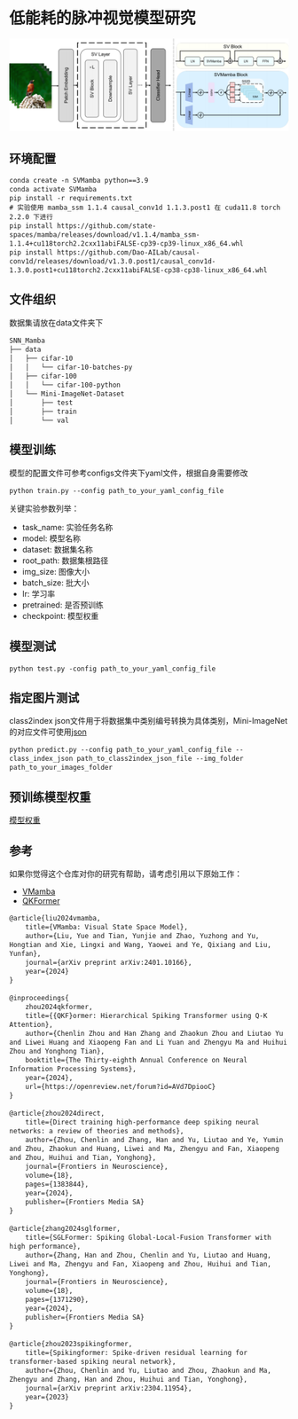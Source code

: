 # 低能耗的脉冲视觉模型研究
![SVMamba](figs/architecture.png)
## 环境配置
```
conda create -n SVMamba python==3.9
conda activate SVMamba
pip install -r requirements.txt
# 实验使用 mamba_ssm 1.1.4 causal_conv1d 1.1.3.post1 在 cuda11.8 torch 2.2.0 下进行
pip install https://github.com/state-spaces/mamba/releases/download/v1.1.4/mamba_ssm-1.1.4+cu118torch2.2cxx11abiFALSE-cp39-cp39-linux_x86_64.whl
pip install https://github.com/Dao-AILab/causal-conv1d/releases/download/v1.3.0.post1/causal_conv1d-1.3.0.post1+cu118torch2.2cxx11abiFALSE-cp38-cp38-linux_x86_64.whl
```

## 文件组织
数据集请放在data文件夹下
```
SNN_Mamba
├── data
│   ├── cifar-10
│   │   └── cifar-10-batches-py
│   ├── cifar-100
│   │   └── cifar-100-python
│   └── Mini-ImageNet-Dataset
│       ├── test
│       ├── train
│       └── val
```

## 模型训练
模型的配置文件可参考configs文件夹下yaml文件，根据自身需要修改
```
python train.py --config path_to_your_yaml_config_file
```
关键实验参数列举：
- task_name: 实验任务名称
- model: 模型名称
- dataset: 数据集名称
- root_path: 数据集根路径
- img_size: 图像大小
- batch_size: 批大小
- lr: 学习率
- pretrained: 是否预训练
- checkpoint: 模型权重
## 模型测试
```
python test.py -config path_to_your_yaml_config_file
```
## 指定图片测试
class2index json文件用于将数据集中类别编号转换为具体类别，Mini-ImageNet的对应文件可使用[json](https://drive.google.com/file/d/1LXD84iNkVhWxHhozJW_K2e9H9meKHNm5/view?usp=drive_link)
```
python predict.py --config path_to_your_yaml_config_file --class_index_json path_to_class2index_json_file --img_folder path_to_your_images_folder
```
## 预训练模型权重
[模型权重](https://drive.google.com/file/d/1Da5M6v3ouA6tYwt1mWt8V_9k8zxZOKem/view?usp=sharing)

## 参考
如果你觉得这个仓库对你的研究有帮助，请考虑引用以下原始工作：
- [VMamba](https://github.com/MzeroMiko/VMamba)
- [QKFormer](https://github.com/zhouchenlin2096/QKFormer/tree/master)
```
@article{liu2024vmamba,
    title={VMamba: Visual State Space Model},
    author={Liu, Yue and Tian, Yunjie and Zhao, Yuzhong and Yu, Hongtian and Xie, Lingxi and Wang, Yaowei and Ye, Qixiang and Liu, Yunfan},
    journal={arXiv preprint arXiv:2401.10166},
    year={2024}
}

@inproceedings{
    zhou2024qkformer,
    title={{QKF}ormer: Hierarchical Spiking Transformer using Q-K Attention},
    author={Chenlin Zhou and Han Zhang and Zhaokun Zhou and Liutao Yu and Liwei Huang and Xiaopeng Fan and Li Yuan and Zhengyu Ma and Huihui Zhou and Yonghong Tian},
    booktitle={The Thirty-eighth Annual Conference on Neural Information Processing Systems},
    year={2024},
    url={https://openreview.net/forum?id=AVd7DpiooC}
}

@article{zhou2024direct,
    title={Direct training high-performance deep spiking neural networks: a review of theories and methods},
    author={Zhou, Chenlin and Zhang, Han and Yu, Liutao and Ye, Yumin and Zhou, Zhaokun and Huang, Liwei and Ma, Zhengyu and Fan, Xiaopeng and Zhou, Huihui and Tian, Yonghong},
    journal={Frontiers in Neuroscience},
    volume={18},
    pages={1383844},
    year={2024},
    publisher={Frontiers Media SA}
}

@article{zhang2024sglformer,
    title={SGLFormer: Spiking Global-Local-Fusion Transformer with high performance},
    author={Zhang, Han and Zhou, Chenlin and Yu, Liutao and Huang, Liwei and Ma, Zhengyu and Fan, Xiaopeng and Zhou, Huihui and Tian, Yonghong},
    journal={Frontiers in Neuroscience},
    volume={18},
    pages={1371290},
    year={2024},
    publisher={Frontiers Media SA}
}

@article{zhou2023spikingformer,
    title={Spikingformer: Spike-driven residual learning for transformer-based spiking neural network},
    author={Zhou, Chenlin and Yu, Liutao and Zhou, Zhaokun and Ma, Zhengyu and Zhang, Han and Zhou, Huihui and Tian, Yonghong},
    journal={arXiv preprint arXiv:2304.11954},
    year={2023}
}
```
